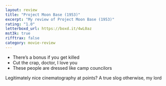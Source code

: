```yaml
---
layout: review
title: "Project Moon Base (1953)"
excerpt: "My review of Project Moon Base (1953)"
rating: "1.0"
letterboxd_url: https://boxd.it/4wL0az
mst3k: true
rifftrax: false
category: movie-review
---
```


- There’s a bonus if you get killed
- Cut the crap, doctor, I love you
- These people are dressed like camp councilors

Legitimately nice cinematography at points? A true slog otherwise, my lord
